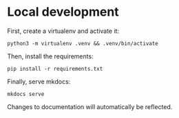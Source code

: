 # Local development

First, create a virtualenv and activate it:

```
python3 -m virtualenv .venv && .venv/bin/activate
```

Then, install the requirements:

```
pip install -r requirements.txt
```

Finally, serve mkdocs:

```
mkdocs serve
```

Changes to documentation will automatically be reflected.
